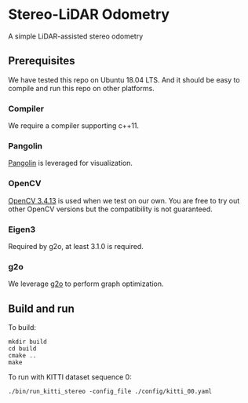 # Stereo-LiDAR Odometry

A simple LiDAR-assisted stereo odometry

## Prerequisites

We have tested this repo on Ubuntu 18.04 LTS. And it should be easy to compile and run this repo on other platforms.

### Compiler

We require a compiler supporting c++11.

### Pangolin

[Pangolin](https://github.com/stevenlovegrove/Pangolin) is leveraged for visualization.

### OpenCV

[OpenCV 3.4.13](https://github.com/opencv/opencv/archive/3.4.13.zip) is used when we test on our own. You are free to try out other OpenCV versions but the compatibility is not guaranteed.

### Eigen3

Required by g2o, at least 3.1.0 is required.

### g2o

We leverage [g2o](https://github.com/RainerKuemmerle/g2o) to perform graph optimization.

## Build and run

To build:

```shell
mkdir build
cd build
cmake ..
make
```

To run with KITTI dataset sequence 0:

```shell
./bin/run_kitti_stereo -config_file ./config/kitti_00.yaml
```

